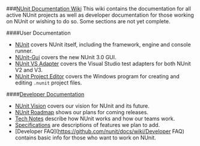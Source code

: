 ###[NUnit Documentation Wiki](https://github.com/nunit/docs/wiki)
This wiki contains the documentation for all active NUnit projects as well as developer documentation for those working on NUnit or wishing to do so. Some sections are not yet complete.

####User Documentation
 * [NUnit](https://github.com/nunit/docs/wiki/NUnit-Documentation) covers NUnit itself, including the framework, engine and console runner.
 * [NUnit-Gui](https://github.com/nunit/docs/wiki/GUI-Documentation) covers the new NUnit 3.0 GUI.
 * [NUnit VS Adapter](https://github.com/nunit/docs/wiki/VS-Adapter-Documentation) covers the Visual Studio test adapters for both NUnit V2 and V3.
 * [NUnit Project Editor](https://github.com/nunit/docs/wiki/Project-Editor-Documentation) covers the Windows program for creating and editing `.nunit` project files.

####[Developer Documentation](https://github.com/nunit/docs/wiki/Developer-Documentation)
 * [NUnit Vision](https://github.com/nunit/docs/wiki/NUnit-Vision) covers our vision for NUnit and its future.
 * [NUnit Roadmap](https://github.com/nunit/docs/wiki/NUnit-Roadmap) shows our plans for coming releases.
 * [Tech Notes](https://github.com/nunit/docs/wiki/Tech-Notes) describe how NUnit works and how our teams work.
 * [Specifications](https://github.com/nunit/docs/wiki/Specifications) are descriptions of features we plan to add.
 * [Developer FAQ](https://github.com/nunit/docs/wiki/Developer FAQ) contains basic info for those who want to work on NUnit.
